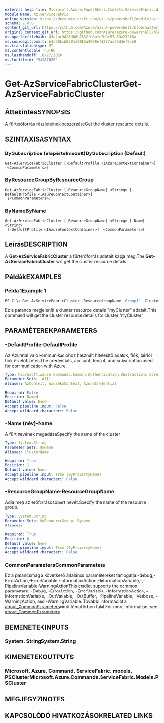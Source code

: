```yaml
---
external help file: Microsoft.Azure.PowerShell.Cmdlets.ServiceFabric.dll-Help.xml
Module Name: Az.ServiceFabric
online version: https://docs.microsoft.com/en-us/powershell/module/az.servicefabric/get-azservicefabriccluster
schema: 2.0.0
content_git_url: https://github.com/Azure/azure-powershell/blob/master/src/ServiceFabric/ServiceFabric/help/Get-AzServiceFabricCluster.md
original_content_git_url: https://github.com/Azure/azure-powershell/blob/master/src/ServiceFabric/ServiceFabric/help/Get-AzServiceFabricCluster.md
ms.openlocfilehash: 43e2ae9426d80b7762fb8afe7b9c57a53a232f8a
ms.sourcegitcommit: b4a38bcb0501a9016a4998efd377aa75d3ef9ce8
ms.translationtype: MT
ms.contentlocale: hu-HU
ms.lasthandoff: 10/27/2020
ms.locfileid: "94187020"
---
```

# <span data-ttu-id="dc864-101">Get-AzServiceFabricCluster</span><span class="sxs-lookup"><span data-stu-id="dc864-101">Get-AzServiceFabricCluster</span></span>

## <span data-ttu-id="dc864-102">Áttekintés</span><span class="sxs-lookup"><span data-stu-id="dc864-102">SYNOPSIS</span></span>
<span data-ttu-id="dc864-103">A fürterőforrás részleteinek beszerzése</span><span class="sxs-lookup"><span data-stu-id="dc864-103">Get the cluster resource details.</span></span>

## <span data-ttu-id="dc864-104">SZINTAXISA</span><span class="sxs-lookup"><span data-stu-id="dc864-104">SYNTAX</span></span>

### <span data-ttu-id="dc864-105">BySubscription (alapértelmezett)</span><span class="sxs-lookup"><span data-stu-id="dc864-105">BySubscription (Default)</span></span>
```
Get-AzServiceFabricCluster [-DefaultProfile <IAzureContextContainer>] [<CommonParameters>]
```

### <span data-ttu-id="dc864-106">ByResourceGroup</span><span class="sxs-lookup"><span data-stu-id="dc864-106">ByResourceGroup</span></span>
```
Get-AzServiceFabricCluster [-ResourceGroupName] <String> [-DefaultProfile <IAzureContextContainer>]
 [<CommonParameters>]
```

### <span data-ttu-id="dc864-107">ByName</span><span class="sxs-lookup"><span data-stu-id="dc864-107">ByName</span></span>
```
Get-AzServiceFabricCluster [-ResourceGroupName] <String> [-Name] <String>
 [-DefaultProfile <IAzureContextContainer>] [<CommonParameters>]
```

## <span data-ttu-id="dc864-108">Leírás</span><span class="sxs-lookup"><span data-stu-id="dc864-108">DESCRIPTION</span></span>
<span data-ttu-id="dc864-109">A **Get-AzServiceFabricCluster** a fürterőforrás adatait kapja meg.</span><span class="sxs-lookup"><span data-stu-id="dc864-109">The **Get-AzServiceFabricCluster** will get the cluster resource details.</span></span>

## <span data-ttu-id="dc864-110">Példák</span><span class="sxs-lookup"><span data-stu-id="dc864-110">EXAMPLES</span></span>

### <span data-ttu-id="dc864-111">Példa 1</span><span class="sxs-lookup"><span data-stu-id="dc864-111">Example 1</span></span>
```powershell
PS C:\> Get-AzServiceFabricCluster -ResourceGroupName 'Group1' -ClusterName 'Contoso01SFCluster'
```

<span data-ttu-id="dc864-112">Ez a parancs megjeleníti a cluster resource details "myCluster" adatait.</span><span class="sxs-lookup"><span data-stu-id="dc864-112">This command will get the cluster resource details for cluster 'myCluster'.</span></span>

## <span data-ttu-id="dc864-113">PARAMÉTEREK</span><span class="sxs-lookup"><span data-stu-id="dc864-113">PARAMETERS</span></span>

### <span data-ttu-id="dc864-114">-DefaultProfile</span><span class="sxs-lookup"><span data-stu-id="dc864-114">-DefaultProfile</span></span>
<span data-ttu-id="dc864-115">Az Azuretal való kommunikációhoz használt hitelesítő adatok, fiók, bérlői fiók és előfizetés.</span><span class="sxs-lookup"><span data-stu-id="dc864-115">The credentials, account, tenant, and subscription used for communication with Azure.</span></span>

```yaml
Type: Microsoft.Azure.Commands.Common.Authentication.Abstractions.Core.IAzureContextContainer
Parameter Sets: (All)
Aliases: AzContext, AzureRmContext, AzureCredential

Required: False
Position: Named
Default value: None
Accept pipeline input: False
Accept wildcard characters: False
```

### <span data-ttu-id="dc864-116">-Name (név)</span><span class="sxs-lookup"><span data-stu-id="dc864-116">-Name</span></span>
<span data-ttu-id="dc864-117">A fürt nevének megadása</span><span class="sxs-lookup"><span data-stu-id="dc864-117">Specify the name of the cluster</span></span>

```yaml
Type: System.String
Parameter Sets: ByName
Aliases: ClusterName

Required: True
Position: 1
Default value: None
Accept pipeline input: True (ByPropertyName)
Accept wildcard characters: False
```

### <span data-ttu-id="dc864-118">-ResourceGroupName</span><span class="sxs-lookup"><span data-stu-id="dc864-118">-ResourceGroupName</span></span>
<span data-ttu-id="dc864-119">Adja meg az erőforráscsoport nevét.</span><span class="sxs-lookup"><span data-stu-id="dc864-119">Specify the name of the resource group.</span></span>

```yaml
Type: System.String
Parameter Sets: ByResourceGroup, ByName
Aliases:

Required: True
Position: 0
Default value: None
Accept pipeline input: True (ByPropertyName)
Accept wildcard characters: False
```

### <span data-ttu-id="dc864-120">CommonParameters</span><span class="sxs-lookup"><span data-stu-id="dc864-120">CommonParameters</span></span>
<span data-ttu-id="dc864-121">Ez a parancsmag a következő általános paramétereket támogatja:-debug,-ErrorAction,-ErrorVariable,-InformationAction,-InformationVariable,-,-PipelineVariable-WarningAction</span><span class="sxs-lookup"><span data-stu-id="dc864-121">This cmdlet supports the common parameters: -Debug, -ErrorAction, -ErrorVariable, -InformationAction, -InformationVariable, -OutVariable, -OutBuffer, -PipelineVariable, -Verbose, -WarningAction, and -WarningVariable.</span></span> <span data-ttu-id="dc864-122">További információt a [about_CommonParameters](http://go.microsoft.com/fwlink/?LinkID=113216)című témakörben talál.</span><span class="sxs-lookup"><span data-stu-id="dc864-122">For more information, see [about_CommonParameters](http://go.microsoft.com/fwlink/?LinkID=113216).</span></span>

## <span data-ttu-id="dc864-123">BEMENETEK</span><span class="sxs-lookup"><span data-stu-id="dc864-123">INPUTS</span></span>

### <span data-ttu-id="dc864-124">System. String</span><span class="sxs-lookup"><span data-stu-id="dc864-124">System.String</span></span>

## <span data-ttu-id="dc864-125">KIMENETEK</span><span class="sxs-lookup"><span data-stu-id="dc864-125">OUTPUTS</span></span>

### <span data-ttu-id="dc864-126">Microsoft. Azure. Command. ServiceFabric. models. PSCluster</span><span class="sxs-lookup"><span data-stu-id="dc864-126">Microsoft.Azure.Commands.ServiceFabric.Models.PSCluster</span></span>

## <span data-ttu-id="dc864-127">MEGJEGYZI</span><span class="sxs-lookup"><span data-stu-id="dc864-127">NOTES</span></span>

## <span data-ttu-id="dc864-128">KAPCSOLÓDÓ HIVATKOZÁSOK</span><span class="sxs-lookup"><span data-stu-id="dc864-128">RELATED LINKS</span></span>

